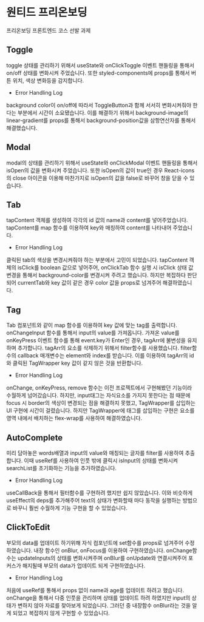 # 원티드 프리온보딩
 프리온보딩 프론트엔드 코스 선발 과제
 
 ## Toggle
 
 toggle 상태를 관리하기 위해서 useState와 onClickToggle 이벤트 핸들링을 통해서 on/off 상태를 변화시켜 주었습니다.
 또한 styled-components에 props를 통해서 버튼 위치, 색상 변화등을 감지합니다.
 
 - Error Handling Log
 
 background color이 on/off에 따라서 ToggleButton과 함께 서서히 변화시켜줘야 한다는 부분에서 시간이 소요됐습니다.
 이를 해결하기 위해서 background-image의 linear-gradient를 props를 통해서 background-position값을 삼항연산자를 통해서 해결했습니다.
 
  ## Modal
  
  modal의 상태를 관리하기 위해서 useState와 onClickModal 이벤트 핸들링을 통해서 isOpen의 값을 변화시켜 주었습니다.
  또한 isOpen의 값이 true인 경우 React-icons의 close 아이콘을 이용해 마찬가지로 isOpen의 값을 false로 바꾸어 창을 닫을 수 있습니다.
  
 
 ## Tab

tapContent 객체를 생성하여 각각의 id 값의 name과 content를 넣어주었습니다. tapContent를 map 함수를 이용하여 key와 매칭하여 content를 나타내어 주었습니다.

- Error Handling Log

클릭된 tab의 색상을 변경시켜줘야 하는 부분에서 고민이 되었습니다. tapContent 객체의 isClick를 boolean 값으로 넣어주어, onClickTab 함수 실행 시 isClick 상태 값 변경을 통해서 background-color를 변경시켜 주려고 했습니다. 하지만 복잡하다 판단되어 currentTab와 key 값이 같은 경우 color 값을 props로 넘겨주어 해결하였습니다.
 
 ## Tag
 
 Tab 컴포넌트와 같이 map 함수를 이용하여 key 값에 맞는 tag를 출력합니다. onChangeInput 함수를 통해서 input의 value를 가져옵니다.  가져온 value를 onKeyPress 이벤트 함수를 통해 event.key가 Enter인 경우, tagArr에 불변성을 유지하며 추가합니다. tagArr의 요소를 삭제하기 위해서 filter함수를 사용했습니다. filter함수의 callback 매개변수는 element와 index를 받습니다. 이를 이용하여 tagArr의 id와 클릭된 TagWrapper key 값이 같지 않은 것을 반환합니다.
 
 - Error Handling Log

onChange, onKeyPress, remove 함수는 이전 프로젝트에서 구현해봤던 기능이라 수월하게 넘어갔습니다. 하지만, input태그는 자식요소를 가지지 못한다는 점 때문에 focus 시 border의 색상이 변경되는 점을 해결하지 못했고, TagWrapper를 삽입하는 UI 구현에 시간이 걸렸습니다. 하지만 TagWrapper에 태그를 삽입하는 구현은 요소를 영역 내에서 배치하는 flex-wrap를 사용하여 해결하였습니다. 

## AutoComplete

미리 담아놓은 words배열과 input의 value와 매칭되는 글자를 filter를 사용하여 추출합니다. 이때 useRef를 사용하여 인풋 밖에 클릭시 isInput의 상태를 변화시켜 searchList를 초기화하는 기능을 추가하였습니다.

- Error Handling Log

useCallBack을 통해서 필터함수를 구현하려 했지만 쉽지 않았습니다. 이와 비슷하게 useEffect의 deps를 추가해주어 text의 상태가 변화할때 마다 동작을 실행하는 방법으로 바꾸니 훨씬 수월하게 기능 구현을 할 수 있었습니다.

## ClickToEdit

부모의 data를 업데이트 하기위해 자식 컴포넌트에 set함수를 props로 넘겨주어 수정하였습니다. 내장 함수인 onBlur, onFocus를 이용하여 구현하였습니다. onChange함수는 updateInputs의 상태를 변화시켜주며 onBlur를 onUpdate와 연결시켜주어 포커스가 해지될때 부모의 data가 업데이트 되게 구현하였습니다.

- Error Handling Log

처음에 useRef를 통해서 props 없이 name과 age를 업데이트 하려고 했습니다. onChange을 통해서 다중 인풋을 관리하며 상태를 업데이트 하려 하였지만 input의 상태가 변하지 않아 자료를 찾아보게 되었습니다. 그러던 중 내장함수 onBlur라는 것을 알게 되었고 복잡하지 않게 구현할 수 있었습니다.
